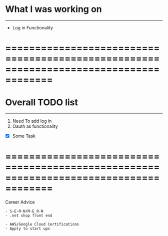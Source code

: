 # What I was working on 
---------------------
-   Log in Functionality


======================================================================================
======================================================================================

# Overall TODO list
-----------------
1. Need To add log in
2. Oauth as functionality
- [X] Some Task




======================================================================================
======================================================================================

Career Advice 

    - S-E-R-N/M-E_R-N
    - .net shop front end 

    - AWS/Google Cloud Certifications 
    - Apply to start ups 